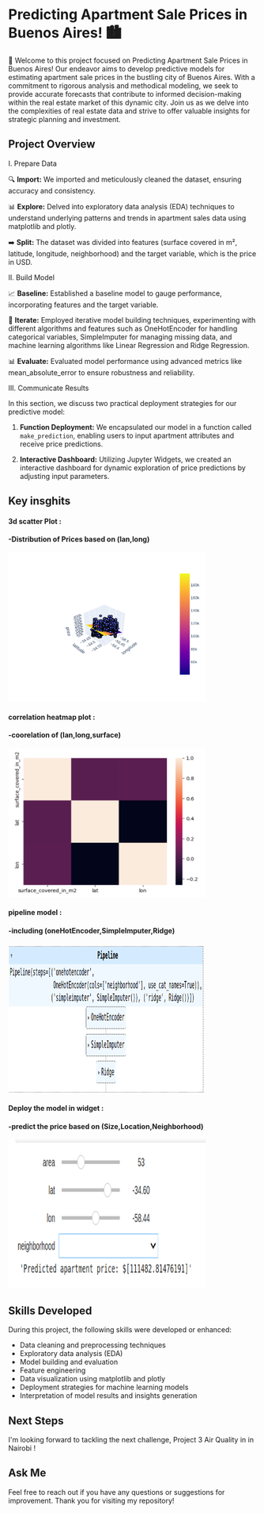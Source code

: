 # Predicting Apartment Sale Prices in Buenos Aires! 🏙️

🚀 Welcome to this project focused on Predicting Apartment Sale Prices in Buenos Aires! Our endeavor aims to develop predictive models for estimating apartment sale prices in the bustling city of Buenos Aires. With a commitment to rigorous analysis and methodical modeling, we seek to provide accurate forecasts that contribute to informed decision-making within the real estate market of this dynamic city. Join us as we delve into the complexities of real estate data and strive to offer valuable insights for strategic planning and investment.

## Project Overview 

I. Prepare Data

🔍 **Import:** We imported and meticulously cleaned the dataset, ensuring accuracy and consistency.

📊 **Explore:** Delved into exploratory data analysis (EDA) techniques to understand underlying patterns and trends in apartment sales data using matplotlib and plotly.

➡️ **Split:** The dataset was divided into features (surface covered in m², latitude, longitude, neighborhood) and the target variable, which is the price in USD.

II. Build Model

📈 **Baseline:** Established a baseline model to gauge performance, incorporating features and the target variable.

🔄 **Iterate:** Employed iterative model building techniques, experimenting with different algorithms and features such as OneHotEncoder for handling categorical variables, SimpleImputer for managing missing data, and machine learning algorithms like Linear Regression and Ridge Regression.

📊 **Evaluate:** Evaluated model performance using advanced metrics like mean_absolute_error to ensure robustness and reliability.

III. Communicate Results

In this section, we discuss two practical deployment strategies for our predictive model:

1. **Function Deployment:** We encapsulated our model in a function called `make_prediction`, enabling users to input apartment attributes and receive price predictions.

2. **Interactive Dashboard:** Utilizing Jupyter Widgets, we created an interactive dashboard for dynamic exploration of price predictions by adjusting input parameters.

## Key insghits 

#### 3d scatter Plot : 
#### -Distribution of Prices based on (lan,long) 
<img src="images/pr2_2plt.png" alt=" Distribution of Prices based on lan & long " width="400" height="300">

#### correlation heatmap plot :
#### -coorelation of (lan,long,surface)
<img src="images/pr2_4coor.png" alt="coorelation of lan,long, surface coverd in m2" width="400" height="300">

#### pipeline model : 
#### -including (oneHotEncoder,SimpleImputer,Ridge)
<img src="images/pr2_1Model.png" alt="pipeline model" width="400" height="300">

#### Deploy the model in widget : 
#### -predict the price based on (Size,Location,Neighborhood)
<img src="images/pr2_3widg.png" alt="predict price on widget" width="400" height="300">

## Skills Developed

During this project, the following skills were developed or enhanced:
- Data cleaning and preprocessing techniques
- Exploratory data analysis (EDA)
- Model building and evaluation
- Feature engineering
- Data visualization using matplotlib and plotly
- Deployment strategies for machine learning models
- Interpretation of model results and insights generation

## Next Steps

I'm looking forward to tackling the next challenge, Project 3 Air Quality in in Nairobi !

## Ask Me 

Feel free to reach out if you have any questions or suggestions for improvement. Thank you for visiting my repository!


